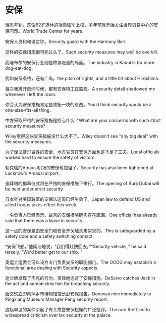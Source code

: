 # 安保

<p><span class="chinese">瑞思考勒，这位62岁退休的授勋陆军上校，多年前就开始关注世界贸易中心的安保问题。</span><span class="english">World Trade Center for years.</span></p>

<p><span class="chinese">安保人员和和谐之钟。</span><span class="english">Security guard with the Harmony Bell.</span></p>

<p><span class="chinese">这样的安保措施很可能过头了。</span><span class="english">Such security measures may well be overkill.</span></p>

<p><span class="chinese">而喀布尔的安保行业则是种黑吃黑的局面。</span><span class="english">The industry in Kabul is far more dog-eat-dog.</span></p>

<p><span class="chinese">例如安保条约，还有广岛。</span><span class="english">the pitch of rights, and a little bit about Hiroshima.</span></p>

<p><span class="chinese">每次我离开房间时候，都有安保特工在监视。</span><span class="english">A security detail shadowed me whenever I left the room.</span></p>

<p><span class="chinese">你会认为安保措施肯定是铁板一块的东西。</span><span class="english">You’d think security would be a one-size-fits-all thing.</span></p>

<p><span class="chinese">中方采取严格的安保措施是担心什么？</span><span class="english">What are your concerns with such strict security measures?</span></p>

<p><span class="chinese">Wiley觉得这些安保措施没什么大不了。</span><span class="english">Wiley doesn't see "any big deal" with the security measures.</span></p>

<p><span class="chinese">为了保证赏灯百姓的安全，地方官员在安保方面也是下足了工夫。</span><span class="english">Local officials worked hard to ensure the safety of visitors.</span></p>

<p><span class="chinese">勒克瑙的Amausi机场的安保也加强了。</span><span class="english">Security has also been tightened at Lucknow's Amausi airport.</span></p>

<p><span class="chinese">迪拜塔的揭幕仪式将在严格的安保措施下举行。</span><span class="english">The opening of Burji Dubai will be held under strict security.</span></p>

<p><span class="chinese">日本针对美国联军的安保法这周已经生效了。</span><span class="english">Japan law to defend US and allied troops takes effect this week.</span></p>

<p><span class="chinese">一名负责人已经表示，故宫的安保措施确实存在疏漏。</span><span class="english">One official has already said that there was a lapse in security.</span></p>

<p><span class="chinese">这一点的安保是由安全门和安全开关触头来实现的。</span><span class="english">This is safeguarded by a safety door and a safety switching contact.</span></p>

<p><span class="chinese">“安保飞船，”他简洁地说，“我们得赶快回去。”</span><span class="english">"Security vehicle, " he said tersely. "We'd better get to our ship. "</span></p>

<p><span class="chinese">奥运会组委会可以设立专门负责安保的职能部门。</span><span class="english">The OCOG may establish a functional area dealing with Security aspects.</span></p>

<p><span class="chinese">迪沙佛发现了杰克的行为，责怪他违背了安保措施。</span><span class="english">DeSalvo catches Jack in the act and admonishes him for breaching security.</span></p>

<p><span class="chinese">唐文玖立即向萍乡市博物馆馆长彭安保报告。</span><span class="english">Donovan nine immediately to Pingxiang Museum Manager Peng security report.</span></p>

<p><span class="chinese">这起罕见的案件引起了有关故宫安保松懈的广泛批评。</span><span class="english">The rare theft led to widespread criticism over lax security at the palace.</span></p>

